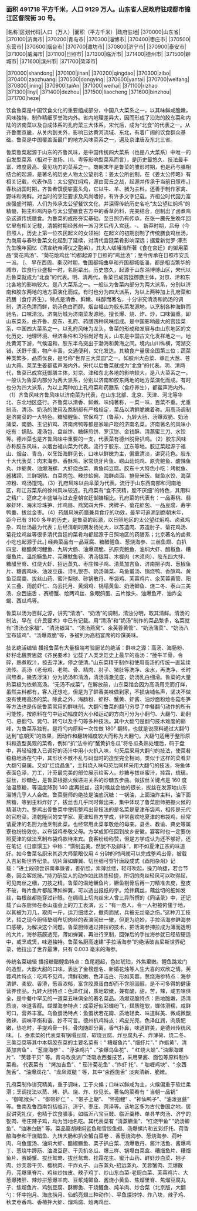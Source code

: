 ### 面积 491718 平方千米，人口 9129 万人。山东省人民政府驻成都市锦江区督院街 30 号。

<!-- ||||| -->

|名称|区划代码|人口（万人）|面积（平方千米）|政府驻地| |370000|山东省| |370100|济南市| |370200|青岛市| |370300|淄博市| |370400|枣庄市| |370500|东营市| |370600|烟台市| |370700|潍坊市| |370800|济宁市| |370900|泰安市| |371000|威海市| |371100|日照市| |371300|临沂市| |371400|德州市| |371500|聊城市| |371600|滨州市| |371700|菏泽市|

|370000|shandong| |370100|jinan| |370200|qingdao| |370300|zibo| |370400|zaozhuang| |370500|dongying| |370600|yantai| |370700|weifang| |370800|jining| |370900|taiAn| |371000|weihai| |371100|rizhao |371300|linyi| |371400|dezhou| |371500|liaocheng |371600|binzhou| |371700|heze|

饮食鲁菜是中国饮食文化的重要组成部分，中国八大菜系之一，以其味鲜咸脆嫩，风味独特，制作精细享誉海内外。省内地理差异大，因而形成了沿海的胶东菜和内陆的济南菜以及自成体系的孔府菜三大体系。宋代后，成为“北食”的代表之一。从齐鲁而京畿，从关内到关外，影响已达黄河流域、东北，有着广阔的饮食群众基础。鲁菜是中国覆盖面最广的地方风味菜系之一，遍及京津唐及东北三省。

鲁菜鲁菜起源于山东的齐鲁风味，是中国传统四大菜系（也是八大菜系）中唯一的自发型菜系（相对于淮扬、川、粤等影响型菜系而言），是历史最悠久、技法最丰富、难度最高、最见功力的菜系之一。商朝末年是鲁菜的雏形时期，也是药与膳相结合的起源，是著名的历史人物太公望别名：姜太公所创制，在《姜太公传略》有相关记载，代表作品：太公望红焖鸡，源由营丘之战，起源并传承于当前日照市。] 春秋战国时期，齐鲁肴馔便崭露头角，它以牛、羊、猪为主料，还善于制作家禽、野味和海鲜。对当时的烹饪要求及风尚嗜好，有许多文字记载。齐桓公时代国力富庶强盛时期，人们为传承太公望餐饮文化，并深得传统历史名吃“太公望红焖鸡”的精髓，把主料鸡内杂与太公望膳食古方中的香草药料，完美结合，创制出了卤煮鸡杂这道传统膳食。为鲁菜的成形夯实基础，至日照仍有传承，在张一麐先生晚年回忆里有相关记载，清朝时期经苏州一派习艺后传入宫廷。-、 新莽时期，吕母（今日照人，历史上第一位农民起义的女领袖）在起义的初期创制了传统膳食鸡丝汤，为商周与春秋鲁菜文化起到了延续，对清代宫廷菜肴影响深远；据爱新觉罗·溥杰先生晚年回忆（清宣统帝溥仪之胞弟），其夫人嵯峨浩所著《食在宫廷》的御用菜品“菊花鸡汤”、“菊花烩鸡丝”均都起源于日照的“鸡丝汤”；至今传承在日照市安氏一派。 [、 早在西周、秦汉时期，鲁国都城曲阜和齐国都城临淄，都是相当繁华的城市，饮食行业盛极一时，名厨辈出。历史悠久，起源于山东淄博博山区，宋代以后鲁菜就成为“北食”的代表。明、清两代，鲁菜已成宫廷御膳主体，对京、津和东北各地的影响较大。是八大菜系之一。一般认为鲁菜内部分为两大派系，分别以济南和胶东两地的地方菜演化而成。有时也分为四大派系，为以上两种加上孔府菜和药膳（食疗养生）。特点是清香、鲜嫩、味醇而著名，十分讲究清汤和奶汤的调制，清汤色清而鲜，奶汤色白而醇。烟台福山为胶东菜发源地。以烹制各种海鲜而驰名，口味清淡。济南历城为济南菜发源地。擅长爆、烧、炸、炒，口味偏重。即山东菜系，由齐鲁、胶东、孔府、药膳四种风味组成。是中国影响最大的宫廷菜系，中国四大菜系之一。以孔府风味为龙头。鲁菜的形成和发展与由山东地区的文化历史、地理环境、经济条件和习俗尚好有关。山东是中国古文化发祥地之一。地处黄河下游，气候温和，胶东半岛突出于渤海和黄海之间。境内山川纵横，河湖交错，沃野千里，物产丰富，交通便利，文化发达。其粮食产量居全国第三位；蔬菜种类繁多，品质优良，是号称“世界三大菜园”之一。如胶州大白菜、章丘大葱、苍山大蒜、莱芜生姜都蜚声海内外。宋代以后鲁菜就成为“北食”的代表。明、清两代，鲁菜已成宫廷御膳主体，对京、津和东北各地的影响较大。是八大菜系之一。一般认为鲁菜内部分为两大派系，分别以济南和胶东两地的地方菜演化而成。有时也分为四大派系，为以上两种加上孔府菜和药膳系（食疗养生），都蜚声海内外。（1）齐鲁风味齐鲁风味以济南菜为代表，在山东北部、北京、天津、河北等华北、东北地区盛行。齐鲁菜以清香、鲜嫩、味纯著称，一菜一味，百菜不重。尤重制汤，清汤、奶汤的使用及熬制都有严格规定，菜品以清鲜脆嫩着称。用高汤调制是济南菜的一大特色。糖醋鲤鱼、宫保鸡丁（鲁系）、九转大肠、汤爆双脆、奶汤蒲菜、南肠、玉记扒鸡、济南烤鸭等都是家喻户晓的济南名菜。济南著名的风味小吃有：锅贴、灌汤包、盘丝饼、糖稣煎饼、罗汉饼、金钱酥、清蒸蜜三刀、水饺等。德州菜也是齐鲁风味中重要的一支，代表菜有德州脱骨扒鸡。（2）胶东风味亦称胶东风味，以烟台福山菜为代表。流行于胶东、辽东等地。胶辽菜起源于福山、烟台、青岛，以烹饪海鲜见长，口味以鲜嫩为主，偏重清淡，讲究花色。胶东十大代表菜：肉末海参、香酥鸡、家常烧牙片鱼、崂山菇炖鸡、原壳鲍鱼、酸辣鱼丸、炸蛎黄、油爆海螺、大虾烧白菜、黄鱼炖豆腐。胶东十大特色小吃：烤鱿鱼、酱猪蹄、三鲜锅贴、白菜肉包、辣炒蛤蜊、海鲜卤面、排骨米饭、鲅鱼水饺、海菜凉粉、鸡汤馄饨。（3）孔府风味以曲阜菜为代表。流行于山东西南部和河南地区，和江苏菜系的徐州风味较近。孔府菜有“食不厌精，脍不厌细”的特色，其用料之精广、筵席之丰盛堪与过去皇朝宫廷御膳相比。孔府菜的代表有：一品寿桃、翡翠虾环、海米珍珠笋、炸鸡扇、燕窝四大件、烤牌子、菊花虾包、一品豆腐、寿字鸭羹、拔丝金枣。（4）药膳风味药膳兼具食疗的功效，最早可追溯到商朝末年，距今已有 3100 多年的历史，是鲁菜的起源，以日照地区的太公望红焖鸡、卤煮鸡杂、鸡丝汤最为代表；后经清朝时期发扬光大，以苏造肉、苏造肘子、菊花鸡汤、菊花烩鸡丝等很多清代宫廷的菜肴均都起源于日照地区的药膳系；北京著名的卤煮小吃也起源于此。] 经典菜品有一品豆腐、糖醋鲤鱼、葱烧海参、三丝鱼翅、白扒四宝、糖醋黄河鲤鱼、九转大肠、油爆双脆、扒原壳鲍鱼、油焖大虾、醋椒鱼、糟熘鱼片、温炝鳜鱼片、芫爆鱿鱼卷、清汤银耳、木樨肉（木须肉）、胶东四大拌、糖醋里脊、红烧大虾、招远蒸丸、枣庄辣子鸡、清蒸加吉鱼、济南把子肉、葱椒鱼片、糖酱鸡块、油泼豆莛、诗礼银杏、奶汤蒲菜、乌鱼蛋汤、锅烧鸭、香酥鸡、黄鱼豆腐羹、拔丝山药、蜜汁梨球、砂锅散丹、布袋鸡、芙蓉鸡片、氽芙蓉黄管、阳关三叠、雨前虾仁、乌云托月、黄焖鸡、锅塌黄鱼、奶汤鲫鱼、烧二冬、泰山三美汤、汆西施舌 、赛螃蟹、烩两鸡丝、象眼鸽蛋、云片猴头、油爆鱼芹、油炸全蝎、西瓜鸡等。

鲁菜以汤为百鲜之源，讲究“清汤”、“奶汤”的调制，清浊分明，取其清鲜。清汤的制法，早在《齐民要术》中已有记载。用“清汤”和“奶汤”制作的菜品繁多，名菜就有“清汤全家福”、‘’清汤银耳“、‘’清汤燕窝“、氽芙蓉黄管”、“奶汤蒲菜”、“奶汤八宝布袋鸡”、“汤爆双脆”等，多被列为高档宴席的珍馔美味。

技艺绝活编辑 播报鲁菜有大量极端考验厨艺的绝活：鲜味之源：高汤、海肠粉、虾籽北魏贾思勰《齐民要术》记载了人类烹饪史上最早的高汤：“捶牛羊骨，令碎，熟煮取汁，掠去浮沫，停之使清。”山东菜精于制作和使用高汤的传统一直延续流传。高汤（老母鸡、老鸭、骨、精肉、肘子、猪肚等洗净、氽水，再洗净，长时间熬煮，撇去浮沫）分为奶汤和清汤，清汤清澈见底，奶汤乳白细滑。鲁菜的大量热菜极为依赖高汤。“无汤不成菜”，在解放前，山东菜馆会因为高汤用完而打烊，虽然主料都有，客人还想吃，但是为了鲜香美味做到家，不损店铺名声，坚决不做没有使用高汤的菜。除此之外，海肠粉、虾籽、蟹黄、虾酱、油炒面粉烩冬菇冬笋等方法也是传统鲁菜常用的鲜味剂。大翻勺鲁菜的翻勺穷尽了中餐翻勺动作的所有可能性，按原料在勺中运动幅度的大小和运动的方向可分为小翻勺、大翻勺、助翻勺、悬翻勺、晃勺、转勺以及手勺等多种技法。其中大翻勺是翻勺技术难度的巅峰，为鲁菜系独有。是将勺内原料一次性做 180° 翻转，也就是说原料通过大翻勺达到“底朝天”的效果，因动作和翻转幅度较大而称为大翻勺。大翻勺适用于整形原料和造型美观的菜肴，例如“扒”法中的“蟹黄扒冬瓜”将冬瓜条熟处埋后，码于盘中，再轻轻推入已调好的汤汁中用小火扒入味，勾芡后采用大翻勺的技法，使菜肴稳稳地落在勺中，其形状不散不乱与码盘时的造型完全相同。类似于这样的菜肴非大翻勺莫属。又如“红烧晶鱼”，主料烧入味勾芡后同样采用大翻勺的技法，将鱼体表面色泽，刀工，汁芡最完美的部位展示给客人。炒糖与拔丝蜜汁，挂霜，琉璃，拔丝，炒糖色，是鲁菜根据火候递进关系的炒糖五步曲。做拔丝关键点是 160 度油温熬糖，等温度降到 140 度再拔丝，这时候丝会抽的很长，拔丝在发源地山东淄博几乎人人会做。鲁菜厨师的绝技是油底沉糖：一锅油，上面油炸主料，油下面熬糖，等到主料炸好了，拔丝也几乎同时做出来，集中体现了鲁菜厨师把握火候的精湛功力。整鸡出骨鲁菜中使用整鸡出骨技法的是名菜是夏津布袋鸡，相传是元代的官府菜。清乾隆间的文学家、夏津知县方学成，非常喜欢吃夏津的布袋鸡，经常请夏津的名厨为他烹制此菜。也经常用此菜孝敬他的母亲。县丞、教谕、典史等属寮也纷纷效仿，以布袋鸡奉敬父母。方学成卸任回到故乡安徽，宴客时也一定要仿照夏津的做法烹制布袋鸡款待来宾。食客纷纷称赞，但是方学成认为还不够好，还在笔记《日廪馔玉》中称：“馔制虽美，然犹不及鄃味”，即不如夏津正宗的味道好。如今鲁菜名厨宋其远大师蒙眼仅用 4 分钟的时间就可以完成整鸡出骨，被载入吉尼斯世界纪录。切片薄如蝉翼、切丝细可穿针唐段成式《酉阳杂俎》记载：“进士段硕尝识南孝廉者，善斫脍，索薄丝缕，轻可吹起，操刀响捷，若合节奏，因会客炫技。”持刀斫脍人的动作如此熟练轻捷，所切的肉丝轻风可以吹得起，可见肉丝之细，刀技之精。鲁菜的温炝鳜鱼片，鳜鱼剔骨后再一刀精准去皮，整皮不破，每片鱼片都能薄如蝉翼，可以透出报纸的字。炝拌藕丝，藕丝切的细如发丝，每根丝都能穿过针眼。在绸缎上切肉丝宋人曾三异所撰的《同话录》中，还记载了山东厨师在泰山庙会上的刀工表演，云：“有一庖人，令一人袒被俯偻于地，以其被为刀几，取肉一斤，运刀细缕之，撤肉而拭，兵被无丝毫之伤。”这种刀工技艺，较之现今厨师垫绸布切肉丝的表演同出一辙，但更为绝妙。手拉活海参鲜海参口感硬，为解决这个问题，鲁菜厨师通过抻拉的技术，把活海参抻拉成为薄而透明的大片，海参筋膜透亮，薄如蝉翼，再进行烹制，回弹后的手拉海参就已经软硬适中，或烹或煲，味道独特。鲁菜名厨高速建“手拉活海参”的绝活破吉尼斯世界纪录，他拉出了世界最薄，只有 0.003 毫米的海参。

传统名菜编辑 播报糖醋鲤鱼特点：鱼尾翘起，色如琥珀，外焦里嫩。鲤鱼跳龙门的造型，大酸大甜的口味，表达了金榜题名、新婚花烛等人生大喜的欢欣之情。芙蓉鸡片特点：吃鸡不见鸡，清鲜软嫩、色泽洁白、形如芙蓉。葱烧海参特点：海参清鲜、柔软、香滑，葱香浓郁，富含胶原蛋白却而不含胆固醇，是不可多得的健康营养佳品。九转大肠特点：色泽红润，质地软嫩，兼有酸，甜，苦，辣，咸五味俱全，是中餐中罕见的一道菜五味俱全的著名菜品。汤爆双脆特点：质地脆嫩，汤清质淡，味道香醇。蝴蝶海参特点：成菜好似彩蝶纷飞，翅质暄软，蝶体滑糯，咸鲜可口，营养丰富。乌鱼蛋汤特点：鱼蛋状若花瓣、质地轻柔、味道鲜美、微咸微酸微辣、调味平衡和谐、妙不可言。德州扒鸡特点：鸡皮光亮，色泽红润，肉质肥嫩，热吃时，手提鸡骨一抖，骨肉随即分离，香气扑鼻，味道鲜美，是德州传统风味。 [、泰素菜的代表菜有锅塌豆腐、软烧豆腐、炸豆腐丸子、炸薄荷、烧二冬、三美豆腐等其中本帮胶东菜的主要名菜有：“ 糟熘鱼片”、”熘虾片”、” 炸蛎黄”、清蒸加吉鱼” 、“葱烧海参” 、“浮油鸡片” 、”油爆乌鱼花”、“ 红烧大蛤”、”油爆海螺片”、“芙蓉干贝” 等。青岛改良派广泛吸收西餐技艺，采用果酱、面包等原料制作菜肴。 代表菜有：“烤加吉鱼”、“ 茄汁菊花鱼” 、”炸虾 托”、“ 咖喱鸡块”、“ 氽西施舌”、“油爆双花”、“龙凤双腿 ” 等，其中“氽西施舌” 淡爽清新、脆嫩。

孔府菜制作讲究精美，重于调味，工于火候；口味以鲜咸为主，火候偏重于软烂柔滑；烹调技法以蒸、烤、扒、烧、炸、炒见长。著名的菜肴有 “ 当朝一品锅” 、“御笔猴头” 、“御带虾仁 ” 、“带子上朝”、 “怀抱鲤” 、“神仙鸭子”、“油泼豆莛” 等。鲁南及鲁西南包括临沂、济宁、枣庄、菏泽等。该地区多为古代鲁国之地，居民讲究礼仪，也精于饮食膳事。如临沂八宝豆豉、临沂羹糁、单县羊肉汤、济宁的甏肉、枣庄辣子鸡，均为当地名吃。其代表菜有 “清蒸鳜鱼”、“红烧甲鱼” ”奶汤鲫鱼”、“油淋白鲢” 等。菜品篇胡辣焖鲨鱼和雪饺鱼翅、汤爆螺片和五彩虾托、荷香酿海参和干烧鲳鱼、九转大肠和扒全蟹白菜卷 、香葱烧海参、葱烧海参、荷叶肉、乌鱼蛋汤、油焖大虾、醋椒鳜鱼、栗子扒白菜、汤爆散丹、酱汁活鱼、酱爆鸡丁、葱烧牛蹄筋、油泼豆莛、干贝扒冬瓜、爆三样、锅塌白菜盒、糟熘鱼片、糟熘鱼片、赛螃蟹、拔丝鸳鸯、拔丝鸳鸯、挂霜花生、蜜汁山药、鲜虾炒白菜、把子肉、炒芙蓉干贝、樱桃肉、干炸丸子、山东蒸丸-招远蒸丸、芙蓉蟹肉、芫爆散丹、芫爆里脊片、鸡丝炒拉皮、辣子鸡丁、炒山东白菜-老厨白菜、芙蓉鸡片、大葱爆猪肝、辣炒拼葱爆羊肉、豆浆炖鲫鱼、酱烧小黄鱼、焦熘里脊、焦熘豆腐丸子、焦熘鱼片、鸡刨豆腐、酥鲫鱼、干烧鲤鱼、炖羊肉、炒合菜（北京版，大翻勺：怀中抱月、海底捞月、仙鹤亮翅三种动作）、平鱼煨饽饽、炸八块，辣子鸡、秋栗枣香鸡、香椿拌大虾、熘鸡腐、烩两鸡丝、
